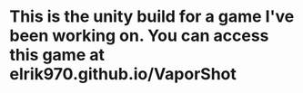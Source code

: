 # This is the unity build for a game I've been working on. You can access this game at elrik970.github.io/VaporShot
